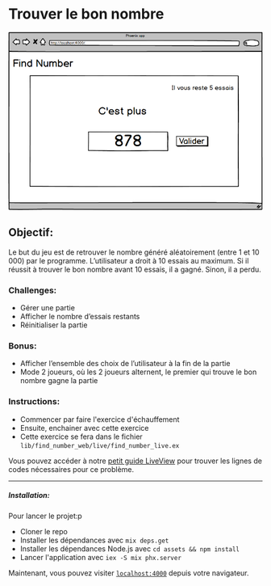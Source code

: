 # Trouver le bon nombre

![Mockup](mockup.png)

## Objectif:

Le but du jeu est de retrouver le nombre généré aléatoirement (entre 1 et 10 000) par le programme. L’utilisateur a droit à 10 essais au maximum. Si il réussit à trouver le bon nombre avant 10 essais, il a gagné. Sinon, il a perdu.

### Challenges:

- Gérer une partie
- Afficher le nombre d’essais restants
- Réinitialiser la partie

### Bonus:

- Afficher l’ensemble des choix de l’utilisateur à la fin de la partie
- Mode 2 joueurs, où les 2 joueurs alternent, le premier qui trouve le bon nombre gagne la partie

### Instructions:

- Commencer par faire l'exercice d'échauffement
- Ensuite, enchainer avec cette exercice
- Cette exercice se fera dans le fichier `lib/find_number_web/live/find_number_live.ex`

Vous pouvez accéder à notre [petit guide LiveView](guides/LIVE_VIEW.md) pour trouver les lignes de codes nécessaires pour ce problème.

---

##### Installation:

Pour lancer le projet:p

- Cloner le repo
- Installer les dépendances avec `mix deps.get`
- Installer les dépendances Node.js avec `cd assets && npm install`
- Lancer l'application avec `iex -S mix phx.server`

Maintenant, vous pouvez visiter [`localhost:4000`](http://localhost:4000) depuis votre navigateur.
